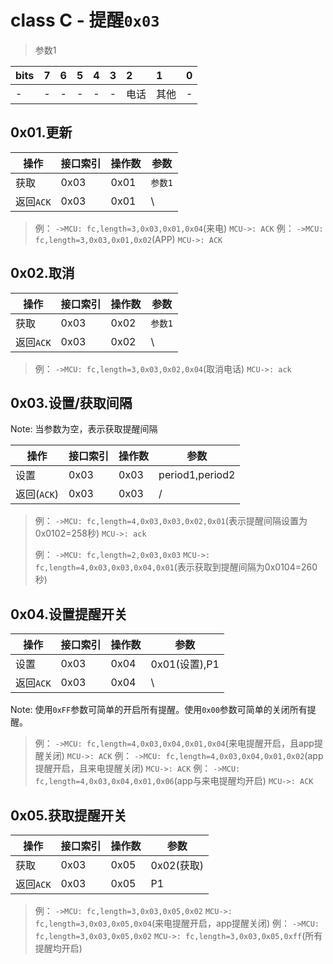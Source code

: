 # class C - 提醒`0x03`

> 参数1

| bits | 7    | 6    | 5    | 4    | 3    | 2    | 1    | 0    |
| :--- | :--- | :--- | :--- | :--- | :--- | :--- | :--- | :--- |
| -    | -    | -    | -    | -    | -    | 电话 | 其他 | -    |



## 0x01.更新

| 操作 | 接口索引 | 操作数  | 参数   |
| ---- | ---- | ---- | ---- |
| 获取 | 0x03 | 0x01 | `参数1` |
| 返回`ACK` | 0x03 | 0x01 | \ |

> 例：
> `->MCU: fc,length=3,0x03,0x01,0x04`(来电)
> `MCU->: ACK`
> 例：
> `->MCU: fc,length=3,0x03,0x01,0x02`(APP)
> `MCU->: ACK`

## 0x02.取消

| 操作 | 接口索引 | 操作数  | 参数   |
| ---- | ---- | ---- | ---- |
| 获取 | 0x03 | 0x02 | `参数1` |
| 返回`ACK` | 0x03 | 0x02 | \ |

> 例：
> `->MCU: fc,length=3,0x03,0x02,0x04`(取消电话)
> `MCU->: ack`

## 0x03.设置/获取间隔

Note: 当参数为空，表示获取提醒间隔

| 操作 | 接口索引 | 操作数  | 参数   |
| ---- | ---- | ---- | ---- |
| 设置 | 0x03 | 0x03 | period1,period2 |
| 返回(`ACK`) | 0x03 | 0x03 | / |

> 例：
> `->MCU: fc,length=4,0x03,0x03,0x02,0x01`(表示提醒间隔设置为0x0102=258秒)
> `MCU->: ack`
>
> 例：
> `->MCU: fc,length=2,0x03,0x03`
> `MCU->: fc,length=4,0x03,0x03,0x04,0x01`(表示获取到提醒间隔为0x0104=260秒)

## 0x04.设置提醒开关

| 操作      | 接口索引 | 操作数 | 参数          |
| --------- | -------- | ------ | ------------- |
| 设置      | 0x03     | 0x04   | 0x01(设置),P1 |
| 返回`ACK` | 0x03     | 0x04   | \             |

Note: 使用`0xFF`参数可简单的开启所有提醒。使用`0x00`参数可简单的关闭所有提醒。

> 例：
> `->MCU: fc,length=4,0x03,0x04,0x01,0x04`(来电提醒开启，且app提醒关闭)
> `MCU->: ACK`
> 例：
> `->MCU: fc,length=4,0x03,0x04,0x01,0x02`(app提醒开启，且来电提醒关闭)
> `MCU->: ACK`
> 例：
> `->MCU: fc,length=4,0x03,0x04,0x01,0x06`(app与来电提醒均开启)
> `MCU->: ACK`

## 0x05.获取提醒开关

| 操作      | 接口索引 | 操作数 | 参数       |
| --------- | -------- | ------ | ---------- |
| 获取      | 0x03     | 0x05   | 0x02(获取) |
| 返回`ACK` | 0x03     | 0x05   | P1         |

> 例：
> `->MCU: fc,length=3,0x03,0x05,0x02`
> `MCU->: fc,length=3,0x03,0x05,0x04`(来电提醒开启，app提醒关闭)
> 例：
> `->MCU: fc,length=3,0x03,0x05,0x02`
> `MCU->: fc,length=3,0x03,0x05,0xff`(所有提醒均开启)